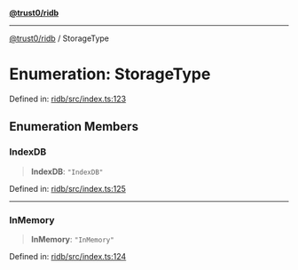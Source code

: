 [**@trust0/ridb**](../README.md)

***

[@trust0/ridb](../README.md) / StorageType

# Enumeration: StorageType

Defined in: [ridb/src/index.ts:123](https://github.com/trust0-project/RIDB/blob/7f0087e9f423cbf535f1e1b37f7c3396c3242992/packages/ridb/src/index.ts#L123)

## Enumeration Members

### IndexDB

> **IndexDB**: `"IndexDB"`

Defined in: [ridb/src/index.ts:125](https://github.com/trust0-project/RIDB/blob/7f0087e9f423cbf535f1e1b37f7c3396c3242992/packages/ridb/src/index.ts#L125)

***

### InMemory

> **InMemory**: `"InMemory"`

Defined in: [ridb/src/index.ts:124](https://github.com/trust0-project/RIDB/blob/7f0087e9f423cbf535f1e1b37f7c3396c3242992/packages/ridb/src/index.ts#L124)
